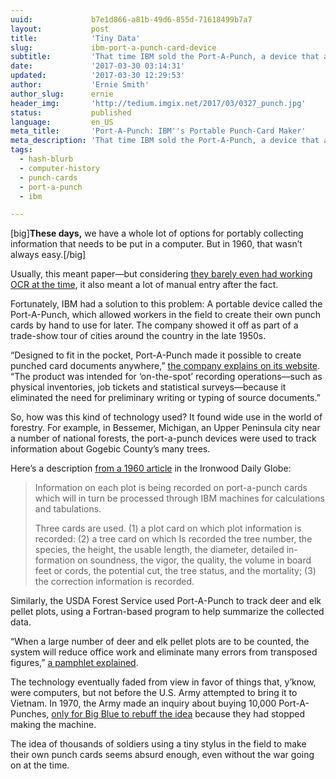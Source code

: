 ```yaml
---
uuid:             b7e1d866-a81b-49d6-855d-71618499b7a7
layout:           post
title:            'Tiny Data'
slug:             ibm-port-a-punch-card-device
subtitle:         'That time IBM sold the Port-A-Punch, a device that allowed people to make their own punch cards to collect data in the field. Hey, it’s easier than writing.'
date:             '2017-03-30 03:14:31'
updated:          '2017-03-30 12:29:53'
author:           'Ernie Smith'
author_slug:      ernie
header_img:       'http://tedium.imgix.net/2017/03/0327_punch.jpg'
status:           published
language:         en_US
meta_title:       'Port-A-Punch: IBM''s Portable Punch-Card Maker'
meta_description: 'That time IBM sold the Port-A-Punch, a device that allowed people to make their own punch cards to collect data in the field. Hey, it’s easier than writing.'
tags:
  - hash-blurb
  - computer-history
  - punch-cards
  - port-a-punch
  - ibm

---
```


[big]**These days,** we have a whole lot of options for portably collecting information that needs to be put in a computer. But in 1960, that wasn’t always easy.[/big]

Usually, this meant paper—but considering [they barely even had working OCR at the time](http://tedium.co/2017/03/22/ocr-typography-optical-character-recognition-history/), it also meant a lot of manual entry after the fact.

Fortunately, IBM had a solution to this problem: A portable device called the Port-A-Punch, which allowed workers in the field to create their own punch cards by hand to use for later. The company showed it off as part of a trade-show tour of cities around the country in the late 1950s.

“Designed to fit in the pocket, Port-A-Punch made it possible to create punched card documents anywhere,” [the company explains on its website](http://www-03.ibm.com/ibm/history/exhibits/specialprod2/specialprod2_5.html). “The product was intended for ‘on-the-spot’ recording operations—such as physical inventories, job tickets and statistical surveys—because it eliminated the need for preliminary writing or typing of source documents.”

So, how was this kind of technology used? It found wide use in the world of forestry. For example, in Bessemer, Michigan, an Upper Peninsula city near a number of national forests, the port-a-punch devices were used to track information about Gogebic County’s many trees.

Here’s a description [from a 1960 article](https://www.newspapers.com/clip/9907268/forest_inventory_using_portapunch/) in the Ironwood Daily Globe:

> Information on each plot is being recorded on port-a-punch cards which will in turn be processed through IBM machines for calculations and tabulations.
> 
> Three cards are used. (1) a plot card on which plot information is recorded: (2) a tree card on which Is recorded the tree number, the species, the height, the usable length, the diameter, detailed in-formation on soundness, the vigor, the quality, the volume in board feet or cords, the potential cut, the tree status, and the mortality; (3) the correction information is recorded.

Similarly, the USDA Forest Service used Port-A-Punch to track deer and elk pellet plots, using a Fortran-based program to help summarize the collected data.

“When a large number of deer and elk pellet plots are to be counted, the system will reduce office work and eliminate many errors from transposed figures,” [a pamphlet explained](https://books.google.com/books?id=4TgDS52iVugC&pg=PA1).

The technology eventually faded from view in favor of things that, y’know, were computers, but not before the U.S. Army attempted to bring it to Vietnam. In 1970, the Army made an inquiry about buying 10,000 Port-A-Punches, [only for Big Blue to rebuff the idea](https://books.google.com/books?id=IbRfiKNLyW4C&pg=PA74) because they had stopped making the machine.

The idea of thousands of soldiers using a tiny stylus in the field to make their own punch cards seems absurd enough, even without the war going on at the time.
